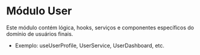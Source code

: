 # Módulo User

Este módulo contém lógica, hooks, serviços e componentes específicos do domínio de usuários finais.

- Exemplo: useUserProfile, UserService, UserDashboard, etc.

